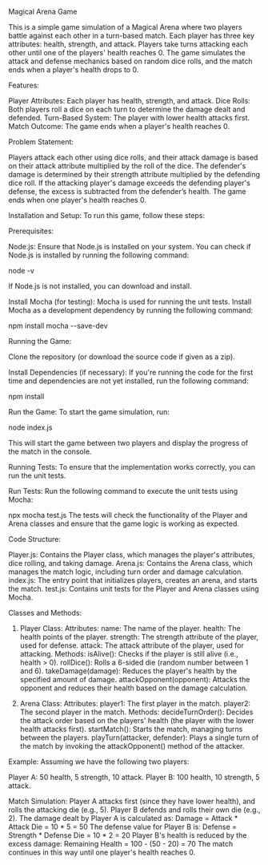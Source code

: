 Magical Arena Game

This is a simple game simulation of a Magical Arena where two players battle against each other in a turn-based match. Each player has three key attributes: health, strength, and attack. Players take turns attacking each other until one of the players' health reaches 0. The game simulates the attack and defense mechanics based on random dice rolls, and the match ends when a player's health drops to 0.

Features:

Player Attributes: Each player has health, strength, and attack.
Dice Rolls: Both players roll a dice on each turn to determine the damage dealt and defended.
Turn-Based System: The player with lower health attacks first.
Match Outcome: The game ends when a player's health reaches 0.

Problem Statement:

Players attack each other using dice rolls, and their attack damage is based on their attack attribute multiplied by the roll of the dice.
The defender's damage is determined by their strength attribute multiplied by the defending dice roll.
If the attacking player's damage exceeds the defending player's defense, the excess is subtracted from the defender’s health.
The game ends when one player's health reaches 0.

Installation and Setup:
To run this game, follow these steps:


Prerequisites:

Node.js: Ensure that Node.js is installed on your system. You can check if Node.js is installed by running the following command:

node -v

If Node.js is not installed, you can download and install.


Install Mocha (for testing): Mocha is used for running the unit tests. Install Mocha as a development dependency by running the following command:

npm install mocha --save-dev

Running the Game:

Clone the repository (or download the source code if given as a zip).

Install Dependencies (if necessary): If you're running the code for the first time and dependencies are not yet installed, run the following command:

npm install


Run the Game: To start the game simulation, run:

node index.js

This will start the game between two players and display the progress of the match in the console.

Running Tests:
To ensure that the implementation works correctly, you can run the unit tests.

Run Tests: Run the following command to execute the unit tests using Mocha:

npx mocha test.js
The tests will check the functionality of the Player and Arena classes and ensure that the game logic is working as expected.

Code Structure:

Player.js: Contains the Player class, which manages the player's attributes, dice rolling, and taking damage.
Arena.js: Contains the Arena class, which manages the match logic, including turn order and damage calculation.
index.js: The entry point that initializes players, creates an arena, and starts the match.
test.js: Contains unit tests for the Player and Arena classes using Mocha.

Classes and Methods:

1. Player Class:
Attributes:
name: The name of the player.
health: The health points of the player.
strength: The strength attribute of the player, used for defense.
attack: The attack attribute of the player, used for attacking.
Methods:
isAlive(): Checks if the player is still alive (i.e., health > 0).
rollDice(): Rolls a 6-sided die (random number between 1 and 6).
takeDamage(damage): Reduces the player's health by the specified amount of damage.
attackOpponent(opponent): Attacks the opponent and reduces their health based on the damage calculation.

2. Arena Class:
Attributes:
player1: The first player in the match.
player2: The second player in the match.
Methods:
decideTurnOrder(): Decides the attack order based on the players' health (the player with the lower health attacks first).
startMatch(): Starts the match, managing turns between the players.
playTurn(attacker, defender): Plays a single turn of the match by invoking the attackOpponent() method of the attacker.

Example:
Assuming we have the following two players:

Player A: 50 health, 5 strength, 10 attack.
Player B: 100 health, 10 strength, 5 attack.

Match Simulation:
Player A attacks first (since they have lower health), and rolls the attacking die (e.g., 5). Player B defends and rolls their own die (e.g., 2).
The damage dealt by Player A is calculated as:
Damage = Attack * Attack Die = 10 * 5 = 50 The defense value for Player B is:
Defense = Strength * Defense Die = 10 * 2 = 20 Player B's health is reduced by the excess damage:
Remaining Health = 100 - (50 - 20) = 70
The match continues in this way until one player's health reaches 0.